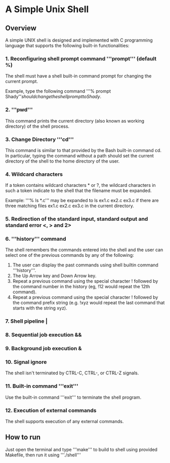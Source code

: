 # A Simple Unix Shell 

## Overview 
A simple UNIX shell is designed and implemented with C programming language that supports the following built-in functionalities: 

### 1. Reconfiguring shell prompt command '''prompt''' (default %)
The shell must have a shell built-in command prompt for changing the current prompt. 

Example, type the following command
'''% prompt Shady$'''
should change the shell prompt to Shady$.

### 2. '''pwd'''
This command prints the current directory (also known as working directory) of the shell process.

### 3. Change Directory '''cd'''
This command is similar to that provided by the Bash built-in command cd. In particular, typing the command without a path should set the current directory of the shell to the home directory of the user.

### 4. Wildcard characters
If a token contains wildcard characters * or ?, the wildcard characters in such a token indicate to the shell that the filename must be expanded. 

Example:
'''% ls *.c'''
may be expanded to ls ex1.c ex2.c ex3.c if there are three matching files ex1.c ex2.c ex3.c in the current directory.

### 5. Redirection of the standard input, standard output and standard error <, > and 2>

### 6. '''history''' command
The shell remembers the commands entered into the shell and the user can select one of the previous commands by any of the following: 
1. The user can display the past commands using shell builtin command '''history'''.
2. The Up Arrow key and Down Arrow key. 
3. Repeat a previous command using the special character ! followed by the command number in the history (eg, !12 would repeat the 12th command). 
4. Repeat a previous command using the special character ! followed by the command prefix string (e.g. !xyz would repeat the last command that starts with the string xyz).

### 7. Shell pipeline |

### 8. Sequential job execution &&

### 9. Background job execution &

### 10. Signal ignore
The shell isn't terminated by CTRL-C, CTRL-\, or CTRL-Z signals.

### 11. Built-in command '''exit'''
Use the built-in command '''exit''' to terminate the shell program.

### 12. Execution of external commands
The shell supports execution of any external commands.

## How to run
Just open the terminal and type '''make''' to build to shell using provided Makefile, then run it using '''./shell'''
